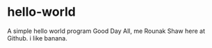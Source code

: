# hello-world
A simple hello world program
Good Day All, me Rounak Shaw here at Github.
i like banana.
